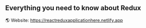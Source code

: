 ## Everything you need to know about Redux

🌎 Website: https://reactreduxapplicationhere.netlify.app
